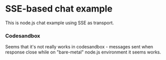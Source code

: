 # SSE-based chat example

This is node.js chat example using SSE as transport.

### Codesandbox

Seems that it's not really works in codesandbox - messages sent when response close while on "bare-metal" node.js environment it seems works.